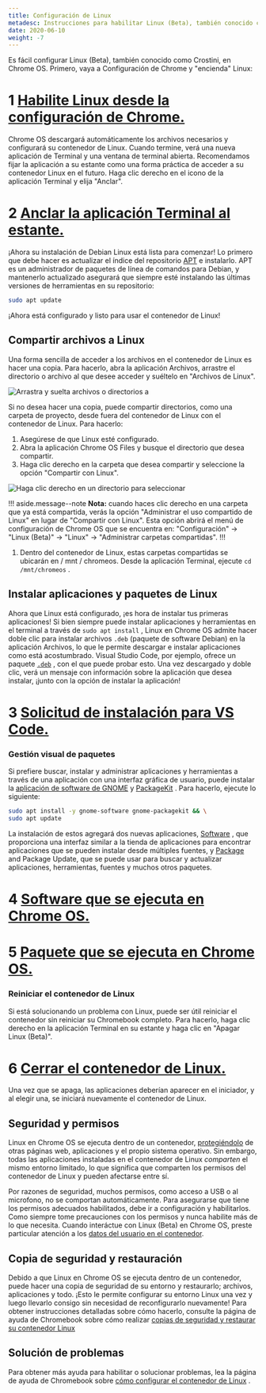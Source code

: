 ```yaml
---
title: Configuración de Linux
metadesc: Instrucciones para habilitar Linux (Beta), también conocido como Crostini, en Chrome OS para el desarrollo.
date: 2020-06-10
weight: -7
---
```


Es fácil configurar Linux (Beta), también conocido como Crostini, en Chrome OS. Primero, vaya a Configuración de Chrome y "encienda" Linux:

# 1 [Habilite Linux desde la configuración de Chrome.](/images/linux/getting-started/enable-linux.png)

Chrome OS descargará automáticamente los archivos necesarios y configurará su contenedor de Linux. Cuando termine, verá una nueva aplicación de Terminal y una ventana de terminal abierta. Recomendamos fijar la aplicación a su estante como una forma práctica de acceder a su contenedor Linux en el futuro. Haga clic derecho en el icono de la aplicación Terminal y elija "Anclar".

# 2 [Anclar la aplicación Terminal al estante.](/images/linux/getting-started/pin-to-shelf.png)

¡Ahora su instalación de Debian Linux está lista para comenzar! Lo primero que debe hacer es actualizar el índice del repositorio [APT](https://wiki.debian.org/Apt) e instalarlo. APT es un administrador de paquetes de línea de comandos para Debian, y mantenerlo actualizado asegurará que siempre esté instalando las últimas versiones de herramientas en su repositorio:

```bash
sudo apt update
```

¡Ahora está configurado y listo para usar el contenedor de Linux!

## Compartir archivos a Linux

Una forma sencilla de acceder a los archivos en el contenedor de Linux es hacer una copia. Para hacerlo, abra la aplicación Archivos, arrastre el directorio o archivo al que desee acceder y suéltelo en "Archivos de Linux".

![Arrastra y suelta archivos o directorios a](/images/linux/copy-to-linux.png)

Si no desea hacer una copia, puede compartir directorios, como una carpeta de proyecto, desde fuera del contenedor de Linux con el contenedor de Linux. Para hacerlo:

1. Asegúrese de que Linux esté configurado.
2. Abra la aplicación Chrome OS Files y busque el directorio que desea compartir.
3. Haga clic derecho en la carpeta que desea compartir y seleccione la opción "Compartir con Linux".

![Haga clic derecho en un directorio para seleccionar](/images/linux/share-with-linux.png)

!!! aside.message--note
**Nota:** cuando haces clic derecho en una carpeta que ya está compartida, verás la opción "Administrar el uso compartido de Linux" en lugar de "Compartir con Linux". Esta opción abrirá el menú de configuración de Chrome OS que se encuentra en: "Configuración" -> "Linux (Beta)" -> "Linux" -> "Administrar carpetas compartidas".
!!!

1. Dentro del contenedor de Linux, estas carpetas compartidas se ubicarán en / mnt / chromeos. Desde la aplicación Terminal, ejecute `cd /mnt/chromeos` .

## Instalar aplicaciones y paquetes de Linux

Ahora que Linux está configurado, ¡es hora de instalar tus primeras aplicaciones! Si bien siempre puede instalar aplicaciones y herramientas en el terminal a través de `sudo apt install` , Linux en Chrome OS admite hacer doble clic para instalar archivos `.deb` (paquete de software Debian) en la aplicación Archivos, lo que le permite descargar e instalar aplicaciones como está acostumbrado. Visual Studio Code, por ejemplo, ofrece un paquete <a data-md-type="link" href="https://code.visualstudio.com/download">`.deb`</a> , con el que puede probar esto. Una vez descargado y doble clic, verá un mensaje con información sobre la aplicación que desea instalar, ¡junto con la opción de instalar la aplicación!

# 3 [Solicitud de instalación para VS Code.](/images/linux/getting-started/deb-install.jpg)

### Gestión visual de paquetes

Si prefiere buscar, instalar y administrar aplicaciones y herramientas a través de una aplicación con una interfaz gráfica de usuario, puede instalar la [aplicación de software de GNOME](https://wiki.gnome.org/Apps/Software) y [PackageKit](https://www.freedesktop.org/software/PackageKit/) . Para hacerlo, ejecute lo siguiente:

```bash
sudo apt install -y gnome-software gnome-packagekit && \
sudo apt update
```

La instalación de estos agregará dos nuevas aplicaciones, [Software](#figure-4) , que proporciona una interfaz similar a la tienda de aplicaciones para encontrar aplicaciones que se pueden instalar desde múltiples fuentes, y [Package](#figure-5) and Package Update, que se puede usar para buscar y actualizar aplicaciones, herramientas, fuentes y muchos otros paquetes.

# 4 [Software que se ejecuta en Chrome OS.](/images/linux/getting-started/software.png)

# 5 [Paquete que se ejecuta en Chrome OS.](/images/linux/getting-started/package.png)

### Reiniciar el contenedor de Linux

Si está solucionando un problema con Linux, puede ser útil reiniciar el contenedor sin reiniciar su Chromebook completo. Para hacerlo, haga clic derecho en la aplicación Terminal en su estante y haga clic en "Apagar Linux (Beta)".

# 6 [Cerrar el contenedor de Linux.](/images/linux/getting-started/shut-down.png)

Una vez que se apaga, las aplicaciones deberían aparecer en el iniciador, y al elegir una, se iniciará nuevamente el contenedor de Linux.

## Seguridad y permisos

Linux en Chrome OS se ejecuta dentro de un contenedor, [protegiéndolo](https://support.google.com/chromebook/answer/3438631#sandboxing) de otras páginas web, aplicaciones y el propio sistema operativo. Sin embargo, todas las aplicaciones instaladas en el contenedor de Linux _comparten_ el mismo entorno limitado, lo que significa que comparten los permisos del contenedor de Linux y pueden afectarse entre sí.

Por razones de seguridad, muchos permisos, como acceso a USB o al microfono, no se comportan automáticamente. Para asegurarse que tiene los permisos adecuados habilitados, debe ir a configuración y habilitarlos. Como siempre tome precauciones con los permisos y nunca habilite más de lo que necesita. Cuando interáctue con Linux (Beta) en Chrome OS, preste particular atención a los [datos del usuario en el contenedor](/%7B%7Blocale.code%7D%7D/linux/linux-on-chromeos-deep-dive#user-data-in-the-container).

## Copia de seguridad y restauración

Debido a que Linux en Chrome OS se ejecuta dentro de un contenedor, puede hacer una copia de seguridad de su entorno y restaurarlo; archivos, aplicaciones y todo. ¡Esto le permite configurar su entorno Linux una vez y luego llevarlo consigo sin necesidad de reconfigurarlo nuevamente! Para obtener instrucciones detalladas sobre cómo hacerlo, consulte la página de ayuda de Chromebook sobre cómo realizar [copias de seguridad y restaurar su contenedor Linux](https://support.google.com/chromebook/answer/9592813)

## Solución de problemas

Para obtener más ayuda para habilitar o solucionar problemas, lea la página de ayuda de Chromebook sobre [cómo configurar el contenedor de Linux](https://support.google.com/chromebook/answer/9145439?hl=%7B%7Blocale.code%7D%7D) .
